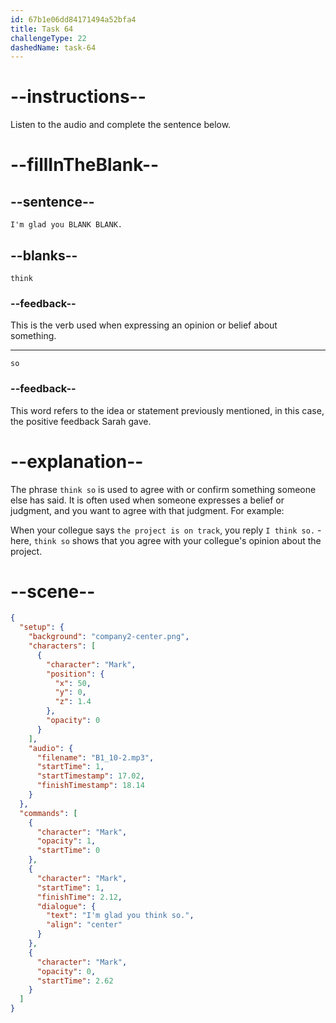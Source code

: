 ```yaml
---
id: 67b1e06dd84171494a52bfa4
title: Task 64
challengeType: 22
dashedName: task-64
---
```


<!-- (Audio) Mark: I'm glad you think so. -->

# --instructions--

Listen to the audio and complete the sentence below.

# --fillInTheBlank--

## --sentence--

`I'm glad you BLANK BLANK.`

## --blanks--

`think`

### --feedback--

This is the verb used when expressing an opinion or belief about something.

---

`so`

### --feedback--

This word refers to the idea or statement previously mentioned, in this case, the positive feedback Sarah gave.

# --explanation--

The phrase `think so` is used to agree with or confirm something someone else has said. It is often used when someone expresses a belief or judgment, and you want to agree with that judgment. For example:

When your collegue says `the project is on track`, you reply `I think so.` - here, `think so` shows that you agree with your collegue's opinion about the project.

# --scene--

```json
{
  "setup": {
    "background": "company2-center.png",
    "characters": [
      {
        "character": "Mark",
        "position": {
          "x": 50,
          "y": 0,
          "z": 1.4
        },
        "opacity": 0
      }
    ],
    "audio": {
      "filename": "B1_10-2.mp3",
      "startTime": 1,
      "startTimestamp": 17.02,
      "finishTimestamp": 18.14
    }
  },
  "commands": [
    {
      "character": "Mark",
      "opacity": 1,
      "startTime": 0
    },
    {
      "character": "Mark",
      "startTime": 1,
      "finishTime": 2.12,
      "dialogue": {
        "text": "I'm glad you think so.",
        "align": "center"
      }
    },
    {
      "character": "Mark",
      "opacity": 0,
      "startTime": 2.62
    }
  ]
}
```
